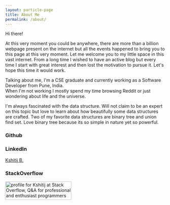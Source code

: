 ```yaml
---
layout: particle-page
title: About Me
permalink: /about/
---
```




Hi there!

At this very moment you could be anywhere, there are more than a billion webpage present on the internet but all the events happened to bring you to this page at this very moment. Let me welcome you to my little space in this vast internet. From a long time I wished to have an active blog but every time I start with great interest and then lost the motivation to pursue it. Let's hope this time it would work.

Talking about me, I'm a CSE graduate and currently working as a Software Developer from Pune, India.  
When I'm not working I mostly spend my time browsing Reddit or just wondering about life and the universe. 

I'm always fascinated with the data structure. Will not claim to be an expert on this topic but love to learn about how beautifully some data structures are crafted. 
Two of my favorite data structures are binary tree and union find set.
Love binary tree because its so simple in nature yet so powerful.


### Github

<div class="github-card" data-github="kburman" data-width="400" data-height="150" data-theme="default"></div>
<script src="//cdn.jsdelivr.net/github-cards/latest/widget.js"></script>

### LinkedIn
<div class="LI-profile-badge"  data-version="v1" data-size="medium" data-locale="en_US" data-type="horizontal" data-theme="light" data-vanity="kshitij-burman"><a class="LI-simple-link" href='https://in.linkedin.com/in/kshitij-burman?trk=profile-badge'>Kshitij B.</a></div>
<script type="text/javascript" src="https://platform.linkedin.com/badges/js/profile.js" async defer></script>

### StackOverflow
<a href="https://stackoverflow.com/users/1824021/kshitij"><img src="https://stackoverflow.com/users/flair/1824021.png" width="208" height="58" alt="profile for Kshitij at Stack Overflow, Q&amp;A for professional and enthusiast programmers" title="profile for Kshitij at Stack Overflow, Q&amp;A for professional and enthusiast programmers"></a>
